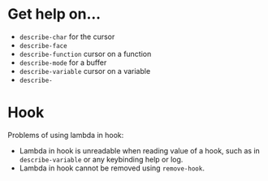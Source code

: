 # Get help on...

- `describe-char` for the cursor
- `describe-face`
- `describe-function` cursor on a function
- `describe-mode` for a buffer 
- `describe-variable` cursor on a variable
- `describe-`

# Hook

Problems of using lambda in hook:
- Lambda in hook is unreadable when reading value of a hook, such as in `describe-variable` or any keybinding help or log.
- Lambda in hook cannot be removed using `remove-hook`.

